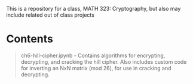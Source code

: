  This is a repository for a class, MATH 323: Cryptography, but also may include related out of class projects

# Contents
> ch6-hill-cipher.ipynb - 
  Contains algorithms for encrypting, decrypting, and cracking the hill cipher. Also includes custom code for inverting an NxN matrix (mod 26), for use in cracking and  decrypting.
